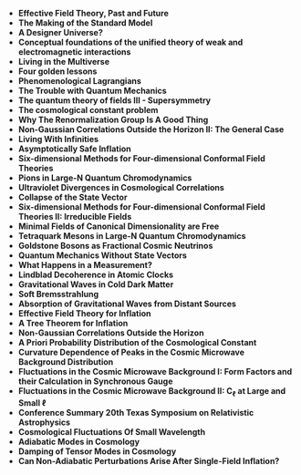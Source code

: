 <ul>
                                <li><b><a target="_blank" href="https://github.com/manjunath5496/Steven-Weinberg-Publications/blob/master/swb(1).pdf" style="text-decoration:none;">Effective Field Theory, Past and Future </a></b></li>
  
<li><b><a target="_blank" href="https://github.com/manjunath5496/Steven-Weinberg-Publications/blob/master/swb(2).pdf" style="text-decoration:none;">The Making of the Standard Model</a></b></li>  
  
<li><b><a target="_blank" href="https://github.com/manjunath5496/Steven-Weinberg-Publications/blob/master/swb(3).pdf" style="text-decoration:none;">A Designer Universe?</a></b></li>
                               
 <li><b><a target="_blank" href="https://github.com/manjunath5496/Steven-Weinberg-Publications/blob/master/swb(4).pdf" style="text-decoration:none;">Conceptual foundations of the unified theory of weak and electromagnetic interactions</a></b></li>                              
<li><b><a target="_blank" href="https://github.com/manjunath5496/Steven-Weinberg-Publications/blob/master/swb(5).pdf" style="text-decoration:none;">Living in the Multiverse</a></b></li>
                                <li><b><a target="_blank" href="https://github.com/manjunath5496/Steven-Weinberg-Publications/blob/master/swb(6).pdf" style="text-decoration:none;">Four golden lessons </a></b></li>
                <li><b><a target="_blank" href="https://github.com/manjunath5496/Steven-Weinberg-Publications/blob/master/swb(7).pdf" style="text-decoration:none;">Phenomenological Lagrangians </a></b></li>                                
                                
<li><b><a target="_blank" href="https://github.com/manjunath5496/Steven-Weinberg-Publications/blob/master/swb(8).pdf" style="text-decoration:none;">The Trouble with Quantum Mechanics</a></b></li>

<li><b><a target="_blank" href="https://github.com/manjunath5496/Steven-Weinberg-Publications/blob/master/swb(9).pdf" style="text-decoration:none;">The quantum theory of fields III - Supersymmetry </a></b></li>                                
                                
<li><b><a target="_blank" href="https://github.com/manjunath5496/Steven-Weinberg-Publications/blob/master/swb(10).pdf" style="text-decoration:none;">The cosmological constant problem</a></b></li>

<li><b><a target="_blank" href="https://github.com/manjunath5496/Steven-Weinberg-Publications/blob/master/swb(11).pdf" style="text-decoration:none;">Why The Renormalization Group Is A Good Thing </a></b></li>                                
                                
<li><b><a target="_blank" href="https://github.com/manjunath5496/Steven-Weinberg-Publications/blob/master/swb(12).pdf" style="text-decoration:none;">Non-Gaussian Correlations Outside the Horizon II: The General Case</a></b></li>
  
<li><b><a target="_blank" href="https://github.com/manjunath5496/Steven-Weinberg-Publications/blob/master/swb(13).pdf" style="text-decoration:none;">Living With Infinities</a></b></li>  
  
<li><b><a target="_blank" href="https://github.com/manjunath5496/Steven-Weinberg-Publications/blob/master/swb(14).pdf" style="text-decoration:none;">Asymptotically Safe Inflation</a></b></li>
                               
 <li><b><a target="_blank" href="https://github.com/manjunath5496/Steven-Weinberg-Publications/blob/master/swb(15).pdf" style="text-decoration:none;">Six-dimensional Methods for Four-dimensional Conformal Field Theories</a></b></li>                              
<li><b><a target="_blank" href="https://github.com/manjunath5496/Steven-Weinberg-Publications/blob/master/swb(16).pdf" style="text-decoration:none;">Pions in Large-N Quantum Chromodynamics</a></b></li>
                                <li><b><a target="_blank" href="https://github.com/manjunath5496/Steven-Weinberg-Publications/blob/master/swb(17).pdf" style="text-decoration:none;">Ultraviolet Divergences in Cosmological Correlations </a></b></li>
                <li><b><a target="_blank" href="https://github.com/manjunath5496/Steven-Weinberg-Publications/blob/master/swb(18).pdf" style="text-decoration:none;">Collapse of the State Vector </a></b></li>                                
                                
<li><b><a target="_blank" href="https://github.com/manjunath5496/Steven-Weinberg-Publications/blob/master/swb(19).pdf" style="text-decoration:none;">Six-dimensional Methods for Four-dimensional Conformal Field Theories II: Irreducible Fields</a></b></li>

<li><b><a target="_blank" href="https://github.com/manjunath5496/Steven-Weinberg-Publications/blob/master/swb(20).pdf" style="text-decoration:none;">Minimal Fields of Canonical Dimensionality are Free</a></b></li>                                
                                
<li><b><a target="_blank" href="https://github.com/manjunath5496/Steven-Weinberg-Publications/blob/master/swb(21).pdf" style="text-decoration:none;">Tetraquark Mesons in Large-N Quantum Chromodynamics</a></b></li>

<li><b><a target="_blank" href="https://github.com/manjunath5496/Steven-Weinberg-Publications/blob/master/swb(22).pdf" style="text-decoration:none;">Goldstone Bosons as Fractional Cosmic Neutrinos </a></b></li> 

<li><b><a target="_blank" href="https://github.com/manjunath5496/Steven-Weinberg-Publications/blob/master/swb(23).pdf" style="text-decoration:none;">Quantum Mechanics Without State Vectors</a></b></li>

<li><b><a target="_blank" href="https://github.com/manjunath5496/Steven-Weinberg-Publications/blob/master/swb(24).pdf" style="text-decoration:none;">What Happens in a Measurement?</a></b></li>                                
                                
<li><b><a target="_blank" href="https://github.com/manjunath5496/Steven-Weinberg-Publications/blob/master/swb(25).pdf" style="text-decoration:none;">Lindblad Decoherence in Atomic Clocks</a></b></li>

<li><b><a target="_blank" href="https://github.com/manjunath5496/Steven-Weinberg-Publications/blob/master/swb(26).pdf" style="text-decoration:none;">Gravitational Waves in Cold Dark Matter </a></b></li> 

<li><b><a target="_blank" href="https://github.com/manjunath5496/Steven-Weinberg-Publications/blob/master/swb(27).pdf" style="text-decoration:none;">Soft Bremsstrahlung</a></b></li>

<li><b><a target="_blank" href="https://github.com/manjunath5496/Steven-Weinberg-Publications/blob/master/swb(28).pdf" style="text-decoration:none;">Absorption of Gravitational Waves from Distant Sources</a></b></li> 


<li><b><a target="_blank" href="https://github.com/manjunath5496/Steven-Weinberg-Publications/blob/master/swb(29).pdf" style="text-decoration:none;">Effective Field Theory for Inflation</a></b></li>

<li><b><a target="_blank" href="https://github.com/manjunath5496/Steven-Weinberg-Publications/blob/master/swb(30).pdf" style="text-decoration:none;">A Tree Theorem for Inflation </a></b></li> 

<li><b><a target="_blank" href="https://github.com/manjunath5496/Steven-Weinberg-Publications/blob/master/swb(31).pdf" style="text-decoration:none;">Non-Gaussian Correlations Outside the Horizon</a></b></li>

<li><b><a target="_blank" href="https://github.com/manjunath5496/Steven-Weinberg-Publications/blob/master/swb(32).pdf" style="text-decoration:none;">A Priori Probability Distribution of the Cosmological Constant</a></b></li>                                
                                
<li><b><a target="_blank" href="https://github.com/manjunath5496/Steven-Weinberg-Publications/blob/master/swb(33).pdf" style="text-decoration:none;">Curvature Dependence of Peaks in the Cosmic Microwave Background Distribution</a></b></li>

<li><b><a target="_blank" href="https://github.com/manjunath5496/Steven-Weinberg-Publications/blob/master/swb(34).pdf" style="text-decoration:none;">Fluctuations in the Cosmic Microwave Background I: Form Factors and their Calculation in Synchronous Gauge </a></b></li> 

<li><b><a target="_blank" href="https://github.com/manjunath5496/Steven-Weinberg-Publications/blob/master/swb(35).pdf" style="text-decoration:none;">Fluctuations in the Cosmic Microwave Background II: C<sub>ℓ</sub> at Large and Small ℓ</a></b></li>

<li><b><a target="_blank" href="https://github.com/manjunath5496/Steven-Weinberg-Publications/blob/master/swb(36).pdf" style="text-decoration:none;">Conference Summary 20th Texas Symposium on Relativistic Astrophysics</a></b></li> 

<li><b><a target="_blank" href="https://github.com/manjunath5496/Steven-Weinberg-Publications/blob/master/swb(37).pdf" style="text-decoration:none;">Cosmological Fluctuations Of Small Wavelength</a></b></li>

<li><b><a target="_blank" href="https://github.com/manjunath5496/Steven-Weinberg-Publications/blob/master/swb(38).pdf" style="text-decoration:none;">Adiabatic Modes in Cosmology</a></b></li> 

<li><b><a target="_blank" href="https://github.com/manjunath5496/Steven-Weinberg-Publications/blob/master/swb(39).pdf" style="text-decoration:none;">Damping of Tensor Modes in Cosmology</a></b></li>

<li><b><a target="_blank" href="https://github.com/manjunath5496/Steven-Weinberg-Publications/blob/master/swb(40).pdf" style="text-decoration:none;">Can Non-Adiabatic Perturbations Arise After Single-Field Inflation?</a></b></li> 




</ul>  
